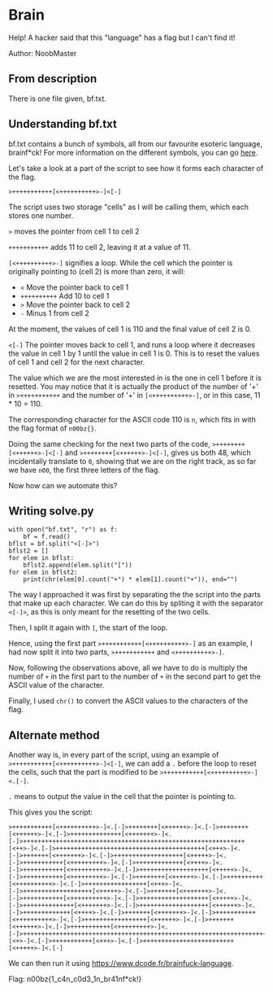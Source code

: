 # Brain

Help! A hacker said that this "language" has a flag but I can't find it! 

Author: NoobMaster

## From description

There is one file given, bf.txt.

## Understanding bf.txt

bf.txt contains a bunch of symbols, all from our favourite esoteric language, brainf*ck! For more information on the different symbols, you can go [here](./../../BCACTF%202024/My%20Brain%20Hurts/README.md).

Let's take a look at a part of the script to see how it forms each character of the flag.

```>+++++++++++[<++++++++++>-]<[-]```

The script uses two storage "cells" as I will be calling them, which each stores one number.

`>` moves the pointer from cell 1 to cell 2

`+++++++++++` adds 11 to cell 2, leaving it at a value of 11.

`[<++++++++++>-]` signifies a loop. While the cell which the pointer is originally pointing to (cell 2) is more than zero, it will:
* `<` Move the pointer back to cell 1
* `++++++++++` Add 10 to cell 1
* `>` Move the pointer back to cell 2
* `-` Minus 1 from cell 2

At the moment, the values of cell 1 is 110 and the final value of cell 2 is 0.

`<[-]` The pointer moves back to cell 1, and runs a loop where it decreases the value in cell 1 by 1 until the value in cell 1 is 0. This is to reset the values of cell 1 and cell 2 for the next character.

The value which we are the most interested in is the one in cell 1 before it is resetted. You may notice that it is actually the product of the number of '+' in `>+++++++++++` and the number of '+' in `[<++++++++++>-]`, or in this case, 11 * 10 = 110.

The corresponding character for the ASCII code 110 is `n`, which fits in with the flag format of `n00bz{}`.

Doing the same checking for the next two parts of the code, `>++++++++[<++++++>-]<[-]` and `>++++++++[<++++++>-]<[-]`, gives us both 48, which incidentally translate to `0`, showing that we are on the right track, as so far we have `n00`, the first three letters of the flag.

Now how can we automate this?

## Writing solve.py

```
with open("bf.txt", "r") as f:
    bf = f.read()
bflst = bf.split("<[-]>")
bflst2 = []
for elem in bflst:
    bflst2.append(elem.split("["))
for elem in bflst2:
    print(chr(elem[0].count("+") * elem[1].count("+")), end="")
```

The way I approached it was first by separating the the script into the parts that make up each character. We can do this by spliting it with the separator `<[-]>`, as this is only meant for the resetting of the two cells.

Then, I split it again with `[`, the start of the loop.

Hence, using the first part `>+++++++++++[<++++++++++>-]` as an example, I had now split it into two parts, `>+++++++++++` and `<++++++++++>-]`.

Now, following the observations above, all we have to do is multiply the number of `+` in the first part to the number of `+` in the second part to get the ASCII value of the character.

Finally, I used `chr()` to convert the ASCII values to the characters of the flag.

## Alternate method
Another way is, in every part of the script, using an example of `>+++++++++++[<++++++++++>-]<[-]`, we can add a `.` before the loop to reset the cells, such that the part is modified to be `>+++++++++++[<++++++++++>-]<.[-]`.

`.` means to output the value in the cell that the pointer is pointing to. 

This gives you the script:

```
>+++++++++++[<++++++++++>-]<.[-]>++++++++[<++++++>-]<.[-]>++++++++[<++++++>-]<.[-]>++++++++++++++[<+++++++>-]<.[-]>+++++++++++++++++++++++++++++++++++++++++++++++++++++++++++++[<++>-]<.[-]>+++++++++++++++++++++++++++++++++++++++++[<+++>-]<.[-]>+++++++[<+++++++>-]<.[-]>+++++++++++++++++++[<+++++>-]<.[-]>+++++++++++[<+++++++++>-]<.[-]>+++++++++++++[<++++>-]<.[-]>+++++++++++[<++++++++++>-]<.[-]>+++++++++++++++++++[<+++++>-]<.[-]>+++++++++++[<+++++++++>-]<.[-]>++++++++[<++++++>-]<.[-]>++++++++++[<++++++++++>-]<.[-]>+++++++++++++++++[<+++>-]<.[-]>+++++++++++++++++++[<+++++>-]<.[-]>+++++++[<+++++++>-]<.[-]>+++++++++++[<++++++++++>-]<.[-]>+++++++++++++++++++[<+++++>-]<.[-]>++++++++++++++[<+++++++>-]<.[-]>+++++++++++++++++++[<++++++>-]<.[-]>+++++++++++++[<++++>-]<.[-]>+++++++[<+++++++>-]<.[-]>+++++++++++[<++++++++++>-]<.[-]>+++++++++++++++++[<++++++>-]<.[-]>+++++++[<++++++>-]<.[-]>+++++++++++[<+++++++++>-]<.[-]>+++++++++++++++++++++++++++++++++++++++++++++++++++++++++++++++++++++++++++++++++++++++++++++++++++++++++++[<+>-]<.[-]>+++++++++++[<+++>-]<.[-]>+++++++++++++++++++++++++[<+++++>-]<.[-]
```

We can then run it using https://www.dcode.fr/brainfuck-language.

Flag: n00bz{1_c4n_c0d3_1n_br41nf*ck!}
